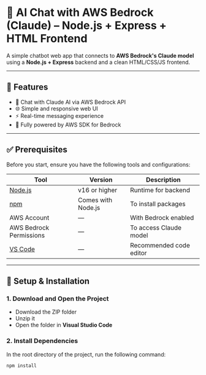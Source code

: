# 🤖 AI Chat with AWS Bedrock (Claude) – Node.js + Express + HTML Frontend

A simple chatbot web app that connects to **AWS Bedrock's Claude model** using a **Node.js + Express** backend and a clean HTML/CSS/JS frontend.

---

## 🚀 Features

- 💬 Chat with Claude AI via AWS Bedrock API  
- 🌐 Simple and responsive web UI  
- ⚡ Real-time messaging experience  
- 🧠 Fully powered by AWS SDK for Bedrock  

---

## ✅ Prerequisites

Before you start, ensure you have the following tools and configurations:

| Tool | Version | Description |
|------|---------|-------------|
| [Node.js](https://nodejs.org/) | v16 or higher | Runtime for backend |
| [npm](https://www.npmjs.com/) | Comes with Node.js | To install packages |
| AWS Account | — | With Bedrock enabled |
| AWS Bedrock Permissions | — | To access Claude model |
| [VS Code](https://code.visualstudio.com/) | — | Recommended code editor |

---

## 🔧 Setup & Installation

### 1. Download and Open the Project

- Download the ZIP folder  
- Unzip it  
- Open the folder in **Visual Studio Code**

### 2. Install Dependencies

In the root directory of the project, run the following command:

```bash
npm install
